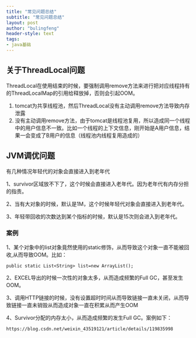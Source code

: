 ```yaml
---
title: "常见问题总结"
subtitle: "常见问题总结"
layout: post
author: "bulingfeng"
header-style: text
tags:
- java基础
---
```


## 关于ThreadLocal问题

ThreadLocal在使用结束的时候，要强制调用remove方法来进行把对应线程持有的ThreadLocalMap的引用给释放掉，否则会引起OOM。

1. tomcat为共享线程池，然后ThreadLocal没有主动调用remove方法导致内存泄露
2. 没有主动调用remove方法，由于tomcat是线程池复用，所以造成同一个线程中的用户信息不一致。比如一个线程的上下文信息，刚开始是A用户信息，结果一会变成了B用户的信息（线程池内线程复用造成的）

## JVM调优问题

有几种情况年轻代的对象会直接进入到老年代

1、survivor区域放不下了，这个时候会直接进入老年代。因为老年代有内存分担的指责。

2、当有大对象的时候，默认是1M，这个时候年轻代对象会直接进入到老年代。

3、年轻带回收的次数达到某个指标的时候，默认是15次则会进入到老年代。

### 案例

1、某个对象中的list对象竟然使用的static修饰，从而导致这个对象一直不能被回收,从而导致OOM。比如：

`public static List<String> list=new ArrayList();`

2、EXCEL导出的时候一次性的对象太多，从而造成频繁的Full GC，甚至发生OOM。

3、调用HTTP链接的时候，没有设置超时时间从而导致链接一直未关闭，从而导致链接一直未销毁从而造成对象一直在积累从而产生OOM

4、Survivor分配的内存太小，从而造成频繁的发生Full GC。案例如下：

```
https://blog.csdn.net/weixin_43519121/article/details/119835998
```


